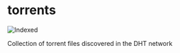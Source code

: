 torrents 
========
![Indexed](https://img.shields.io/badge/indexed-237035-blue)

Collection of torrent files discovered in the DHT network
